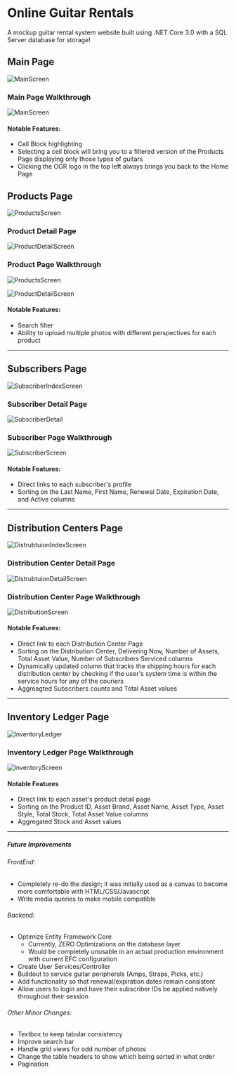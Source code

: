 # Online Guitar Rentals
A mockup guitar rental system website built using .NET Core 3.0 with a SQL Server database for storage!

## Main Page
![MainScreen](https://user-images.githubusercontent.com/52103944/113383503-12fb6a00-9352-11eb-80bc-d2b3cb938da1.png)

### Main Page Walkthrough
![MainScreen](https://user-images.githubusercontent.com/52103944/113384011-222ee780-9353-11eb-9638-777dda4a7ec2.gif)

#### Notable Features:
* Cell Block highlighting
* Selecting a cell block will bring you to a filtered version of the Products Page displaying only those types of guitars
* Clicking the OGR logo in the top left always brings you back to the Home Page

## Products Page
![ProductsScreen](https://user-images.githubusercontent.com/52103944/113383920-ebf16800-9352-11eb-9af9-30fa43c76352.png)

### Product Detail Page
![ProductDetailScreen](https://user-images.githubusercontent.com/52103944/113383917-eac03b00-9352-11eb-94da-26acbeb1790e.png)

### Product Page Walkthrough
![ProductsScreen](https://user-images.githubusercontent.com/52103944/113383919-eb58d180-9352-11eb-84b3-0d283779dd4a.gif)

![ProductDetailScreen](https://user-images.githubusercontent.com/52103944/113383915-ea27a480-9352-11eb-9f7d-65bcb402d72b.gif)

#### Notable Features:
* Search filter
* Ability to upload multiple photos with different perspectives for each product 
---

## Subscribers Page
![SubscriberIndexScreen](https://user-images.githubusercontent.com/52103944/113383923-ebf16800-9352-11eb-8291-0cb36e79ad0d.png)

### Subscriber Detail Page
![SubscriberDetail](https://user-images.githubusercontent.com/52103944/113383921-ebf16800-9352-11eb-9894-ff44a28a5854.png)


### Subscriber Page Walkthrough
![SubscriberScreen](https://user-images.githubusercontent.com/52103944/113383881-daa85b80-9352-11eb-9382-5f50ccadb61a.gif)

#### Notable Features:
* Direct links to each subscriber's profile
* Sorting on the Last Name, First Name, Renewal Date, Expiration Date, and Active columns
---

## Distribution Centers Page
![DistrubtuionIndexScreen](https://user-images.githubusercontent.com/52103944/113383910-e98f0e00-9352-11eb-8632-2e4d560d056f.png)

### Distribution Center Detail Page
![DistrubtuionDetailScreen](https://user-images.githubusercontent.com/52103944/113383909-e98f0e00-9352-11eb-89a1-fa5d8e8e4f36.png)

### Distribution Center Page Walkthrough
![DistributionScreen](https://user-images.githubusercontent.com/52103944/113383906-e8f67780-9352-11eb-9b6c-1b954d89b499.gif)

#### Notable Features:
* Direct link to each Distribution Center Page
* Sorting on the Distribution Center, Delivering Now, Number of Assets, Total Asset Value, Number of Subscribers Serviced columns
* Dynamically updated column that tracks the shipping hours for each distribution center by checking if the user's system time is within the service hours for any of the couriers
* Aggreagted Subscribers counts and Total Asset values
---

## Inventory Ledger Page
![InventoryLedger](https://user-images.githubusercontent.com/52103944/113383911-e98f0e00-9352-11eb-80c6-b81f6b4402b0.png)

### Inventory Ledger Page Walkthrough
![InventoryScreen](https://user-images.githubusercontent.com/52103944/113388067-881f6d00-935b-11eb-8dc3-a8905870d563.gif)

#### Notable Features
* Direct link to each asset's product detail page
* Sorting on the Product ID, Asset Brand, Asset Name, Asset Type, Asset Style, Total Stock, Total Asset Value columns
* Aggregated Stock and Asset values
---

##### Future Improvements
###### FrontEnd:
* Completely re-do the design; it was initially used as a canvas to become more comfortable with HTML/CSS/Javascript
*  Write media queries to make mobile compatible
###### Backend:
* Optimize Entity Framework Core
  * Currently, ZERO Optimizations on the database layer
  * Would be completely unusable in an actual production environment with current EFC configuration
* Create User Services/Controller
* Buildout to service guitar peripherals (Amps, Straps, Picks, etc.)
* Add functionality so that renewal/expiration dates remain consistent
* Allow users to login and have their subscriber IDs be applied natively throughout their session
###### Other Minor Changes:
*  Textbox to keep tabular consistency
*  Improve search bar 
*  Handle grid views for odd number of photos
*  Change the table headers to show which being sorted in what order
*  Pagination

